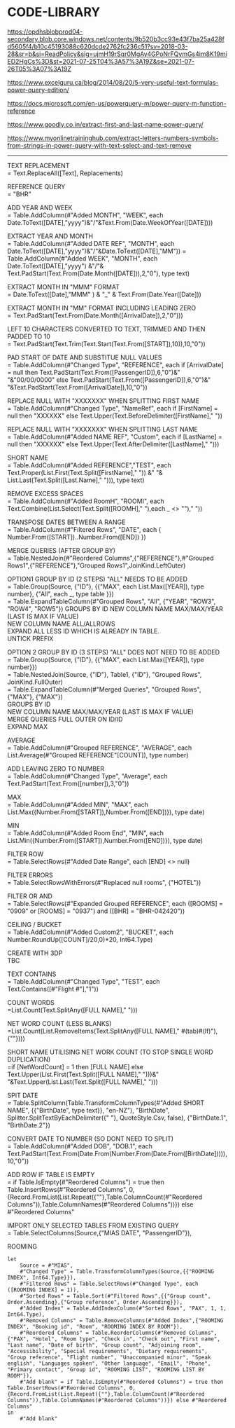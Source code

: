 # CODE-LIBRARY

https://opdhsblobprod04-secondary.blob.core.windows.net/contents/9b520b3cc93e43f7ba25a428fd5605f4/b10c45193088c620dcde2762fc236c51?sv=2018-03-28&sr=b&si=ReadPolicy&sig=ujmH19rSqr0MgAy4GPoNrFQymGs4im8K19miED2HgCs%3D&st=2021-07-25T04%3A57%3A19Z&se=2021-07-26T05%3A07%3A19Z

https://www.excelguru.ca/blog/2014/08/20/5-very-useful-text-formulas-power-query-edition/

https://docs.microsoft.com/en-us/powerquery-m/power-query-m-function-reference

https://www.goodly.co.in/extract-first-and-last-name-power-query/

https://www.myonlinetraininghub.com/extract-letters-numbers-symbols-from-strings-in-power-query-with-text-select-and-text-remove

_________________________________________________________________

TEXT REPLACEMENT   
= Text.ReplaceAll([Text], Replacements)

REFERENCE QUERY  
= "BHR"

ADD YEAR AND WEEK  
= Table.AddColumn(#"Added MONTH", "WEEK", each Date.ToText([DATE],"yyyy")&"/"&Text.From(Date.WeekOfYear([DATE])))

EXTRACT YEAR AND MONTH  
= Table.AddColumn(#"Added DATE REF", "MONTH", each Date.ToText([DATE],"yyyy")&"/"&Date.ToText([DATE],"MM"))
= Table.AddColumn(#"Added WEEK", "MONTH", each Date.ToText([DATE],"yyyy") &"/"& Text.PadStart(Text.From(Date.Month([DATE])),2,"0"), type text)

EXTRACT MONTH IN "MMM" FORMAT  
= Date.ToText([Date],"MMM" ) & "_" & Text.From(Date.Year([Date]))

EXTRACT MONTH IN "MM" FORMAT INCLUDING LEADING ZERO  
= Text.PadStart(Text.From(Date.Month([ArrivalDate]),2,"0")))

LEFT 10 CHARACTERS CONVERTED TO TEXT, TRIMMED AND THEN PADDED TO 10  
= Text.PadStart(Text.Trim(Text.Start(Text.From([START]),10)),10,"0"))

PAD START OF DATE AND SUBSTITUE NULL VALUES  
= Table.AddColumn(#"Changed Type", "REFERENCE", 
each if [ArrivalDate] = null then 
Text.PadStart(Text.From([PassengerID]),6,"0")&" "&"00/00/0000"
else 
Text.PadStart(Text.From([PassengerID]),6,"0")&" "&Text.PadStart(Text.From([ArrivalDate]),10,"0"))

REPLACE NULL WITH "XXXXXXX" WHEN SPLITTING FIRST NAME  
= Table.AddColumn(#"Changed Type", "NameRef",
each if [FirstName] = null then "XXXXXX"
else 
Text.Upper(Text.BeforeDelimiter([FirstName]," "))

REPLACE NULL WITH "XXXXXXX" WHEN SPLITTING LAST NAME  
= Table.AddColumn(#"Added NAME REF", "Custom", 
each if [LastName] = null then "XXXXXX"
else 
Text.Upper(Text.AfterDelimiter([LastName]," ")))

SHORT NAME  
= Table.AddColumn(#"Added REFERENCE","TEST", each Text.Proper(List.First(Text.Split([FirstName]," ")) &" "& List.Last(Text.Split([Last.Name]," "))), type text)

REMOVE EXCESS SPACES  
= Table.AddColumn(#"Added RoomH", "ROOMI", each Text.Combine(List.Select(Text.Split([ROOMH]," "),each _ <> "")," "))

TRANSPOSE DATES BETWEEN A RANGE  
= Table.AddColumn(#"Filtered Rows", "DATE", each { Number.From([START])..Number.From([END]) })
 
MERGE QUERIES (AFTER GROUP BY)  
= Table.NestedJoin(#"Reordered Columns",{"REFERENCE"},#"Grouped Rows1",{"REFERENCE"},"Grouped Rows1",JoinKind.LeftOuter)

OPTION1 GROUP BY ID (2 STEPS) "ALL" NEEDS TO BE ADDED   
= Table.Group(Source, {"ID"}, {{"MAX", each List.Max([YEAR]), type number}, {"All", each _, type table }})  
= Table.ExpandTableColumn(#"Grouped Rows", "All", {"YEAR", "ROW3", "ROW4", "ROW5"})
GROUPS BY ID
NEW COLUMN NAME MAX/MAX/YEAR (LAST IS MAX IF VALUE)   
NEW COLUMN NAME ALL/ALLROWS   
EXPAND ALL LESS ID WHICH IS ALREADY IN TABLE.   
UNTICK PREFIX   

OPTION 2 GROUP BY ID (3 STEPS) "ALL" DOES NOT NEED TO BE ADDED   
= Table.Group(Source, {"ID"}, {{"MAX", each List.Max([YEAR]), type number}})   
= Table.NestedJoin(Source, {"ID"}, Table1, {"ID"}, "Grouped Rows", JoinKind.FullOuter)   
= Table.ExpandTableColumn(#"Merged Queries", "Grouped Rows", {"MAX"}, {"MAX"})   
GROUPS BY ID   
NEW COLUMN NAME MAX/MAX/YEAR (LAST IS MAX IF VALUE)  
MERGE QUERIES FULL OUTER ON ID/ID   
EXPAND MAX   

AVERAGE  
= Table.AddColumn(#"Grouped REFERENCE", "AVERAGE", each List.Average(#"Grouped REFERENCE"[COUNT]), type number)

ADD LEAVING ZERO TO NUMBER  
= Table.AddColumn(#"Changed Type", "Average", each Text.PadStart(Text.From([number]),3,"0"))

MAX  
= Table.AddColumn(#"Added MIN", "MAX", each List.Max({Number.From([START]),Number.From([END])}), type date)

MIN  
= Table.AddColumn(#"Added Room End", "MIN", each List.Min({Number.From([START]),Number.From([END])}), type date)

FILTER ROW  
= Table.SelectRows(#"Added Date Range", each [END] <> null)

FILTER ERRORS  
= Table.SelectRowsWithErrors(#"Replaced null rooms", {"HOTEL"})

FILTER OR AND  
= Table.SelectRows(#"Expanded Grouped REFERENCE", each ([ROOMS] = "0909" or [ROOMS] = "0937") and ([BHR] = "BHR-042420"))

CEILING / BUCKET  
= Table.AddColumn(#"Added Custom2", "BUCKET", each Number.RoundUp([COUNT]/20,0)*20, Int64.Type)

CREATE WITH 3DP  
TBC

TEXT CONTAINS  
= Table.AddColumn(#"Changed Type", "TEST", each Text.Contains([#"Flight #"],"1"))

COUNT WORDS   
=List.Count(Text.SplitAny([FULL NAME]," ")))

NET WORD COUNT (LESS BLANKS)  
=List.Count(List.RemoveItems(Text.SplitAny([FULL NAME]," #(tab)#(lf)"),{""})))

SHORT NAME UTILISING NET WORK COUNT (TO STOP SINGLE WORD DUPLICATION)  
=if [NetWordCount] = 1 then [FULL NAME] else Text.Upper(List.First(Text.Split([FULL NAME]," ")))&" "&Text.Upper(List.Last(Text.Split([FULL NAME]," ")))

SPIT DATE   
= Table.SplitColumn(Table.TransformColumnTypes(#"Added SHORT NAME", {{"BirthDate", type text}}, "en-NZ"), "BirthDate", Splitter.SplitTextByEachDelimiter({" "}, QuoteStyle.Csv, false), {"BirthDate.1", "BirthDate.2"})  

CONVERT DATE TO NUMBER (SO DONT NEED TO SPLIT)   
= Table.AddColumn(#"Added DOB", "DOB.1", each Text.PadStart(Text.From(Date.From(Number.From(Date.From([BirthDate])))),10,"0"))  

ADD ROW IF TABLE IS EMPTY   
= if Table.IsEmpty(#"Reordered Columns") = true then Table.InsertRows(#"Reordered Columns", 0,{Record.FromList(List.Repeat({""},Table.ColumnCount(#"Reordered Columns")),Table.ColumnNames(#"Reordered Columns"))}) else #"Reordered Columns"

IMPORT ONLY SELECTED TABLES FROM EXISTING QUERY   
 = Table.SelectColumns(Source,{"MIAS DATE", "PassengerID"}),

ROOMING
```VBA
let
    Source = #"MIAS",
    #"Changed Type" = Table.TransformColumnTypes(Source,{{"ROOMING INDEX", Int64.Type}}),
    #"Filtered Rows" = Table.SelectRows(#"Changed Type", each ([ROOMING INDEX] = 1)),
    #"Sorted Rows" = Table.Sort(#"Filtered Rows",{{"Group count", Order.Ascending},{"Group reference", Order.Ascending}}),
    #"Added Index" = Table.AddIndexColumn(#"Sorted Rows", "PAX", 1, 1, Int64.Type),
    #"Removed Columns" = Table.RemoveColumns(#"Added Index",{"ROOMING INDEX", "Booking id", "Room", "ROOMING INDEX BY ROOM"}),
    #"Reordered Columns" = Table.ReorderColumns(#"Removed Columns",{"PAX", "Hotel", "Room type", "Check in", "Check out", "First name", "Last name", "Date of birth", "Group count", "Adjoining room", "Accessibility", "Special requirements", "Dietary requirements", "Group reference", "Flight number", "Unaccompanied minor", "Speak english", "Languages spoken", "Other language", "Email", "Phone", "Primary contact", "Group id", "ROOMING LIST", "ROOMING LIST BY ROOM"}),
    #"Add blank" = if Table.IsEmpty(#"Reordered Columns") = true then Table.InsertRows(#"Reordered Columns", 0,{Record.FromList(List.Repeat({""},Table.ColumnCount(#"Reordered Columns")),Table.ColumnNames(#"Reordered Columns"))}) else #"Reordered Columns"
in
    #"Add blank"
```





